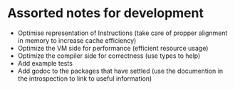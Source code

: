 # Assorted notes for development

* Optimise representation of Instructions (take care of propper alignment in memory to increase cache efficiency)
* Optimize the VM side for performance (efficient resource usage)
* Optimize the compiler side for correctness (use types to  help)
* Add example tests
* Add godoc to the packages that have settled (use the documention in the introspection to link to useful information)
